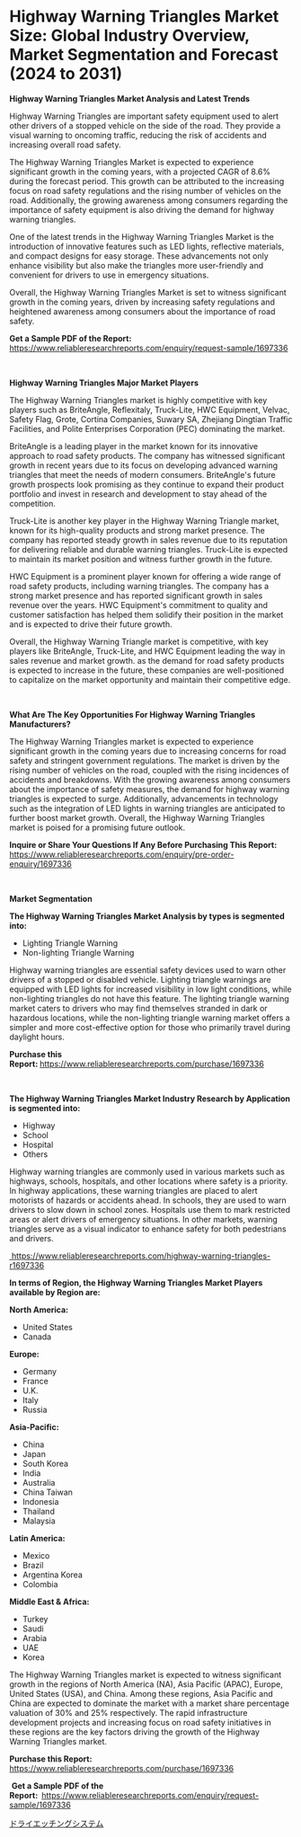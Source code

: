 <p><h1>Highway Warning Triangles Market Size: Global Industry Overview, Market Segmentation and Forecast (2024 to 2031)</h1></p><p><strong>Highway Warning Triangles Market Analysis and Latest Trends</strong></p>
<p><p>Highway Warning Triangles are important safety equipment used to alert other drivers of a stopped vehicle on the side of the road. They provide a visual warning to oncoming traffic, reducing the risk of accidents and increasing overall road safety.</p><p>The Highway Warning Triangles Market is expected to experience significant growth in the coming years, with a projected CAGR of 8.6% during the forecast period. This growth can be attributed to the increasing focus on road safety regulations and the rising number of vehicles on the road. Additionally, the growing awareness among consumers regarding the importance of safety equipment is also driving the demand for highway warning triangles.</p><p>One of the latest trends in the Highway Warning Triangles Market is the introduction of innovative features such as LED lights, reflective materials, and compact designs for easy storage. These advancements not only enhance visibility but also make the triangles more user-friendly and convenient for drivers to use in emergency situations.</p><p>Overall, the Highway Warning Triangles Market is set to witness significant growth in the coming years, driven by increasing safety regulations and heightened awareness among consumers about the importance of road safety.</p></p>
<p><strong>Get a Sample PDF of the Report:&nbsp;</strong> <a href="https://www.reliableresearchreports.com/enquiry/request-sample/1697336">https://www.reliableresearchreports.com/enquiry/request-sample/1697336</a></p>
<p>&nbsp;</p>
<p><strong>Highway Warning Triangles Major Market Players</strong></p>
<p><p>The Highway Warning Triangles market is highly competitive with key players such as BriteAngle, Reflexitaly, Truck-Lite, HWC Equipment, Velvac, Safety Flag, Grote, Cortina Companies, Suwary SA, Zhejiang Dingtian Traffic Facilities, and Polite Enterprises Corporation (PEC) dominating the market. </p><p>BriteAngle is a leading player in the market known for its innovative approach to road safety products. The company has witnessed significant growth in recent years due to its focus on developing advanced warning triangles that meet the needs of modern consumers. BriteAngle's future growth prospects look promising as they continue to expand their product portfolio and invest in research and development to stay ahead of the competition.</p><p>Truck-Lite is another key player in the Highway Warning Triangle market, known for its high-quality products and strong market presence. The company has reported steady growth in sales revenue due to its reputation for delivering reliable and durable warning triangles. Truck-Lite is expected to maintain its market position and witness further growth in the future.</p><p>HWC Equipment is a prominent player known for offering a wide range of road safety products, including warning triangles. The company has a strong market presence and has reported significant growth in sales revenue over the years. HWC Equipment's commitment to quality and customer satisfaction has helped them solidify their position in the market and is expected to drive their future growth.</p><p>Overall, the Highway Warning Triangle market is competitive, with key players like BriteAngle, Truck-Lite, and HWC Equipment leading the way in sales revenue and market growth. as the demand for road safety products is expected to increase in the future, these companies are well-positioned to capitalize on the market opportunity and maintain their competitive edge.</p></p>
<p>&nbsp;</p>
<p><strong>What Are The Key Opportunities For Highway Warning Triangles Manufacturers?</strong></p>
<p><p>The Highway Warning Triangles market is expected to experience significant growth in the coming years due to increasing concerns for road safety and stringent government regulations. The market is driven by the rising number of vehicles on the road, coupled with the rising incidences of accidents and breakdowns. With the growing awareness among consumers about the importance of safety measures, the demand for highway warning triangles is expected to surge. Additionally, advancements in technology such as the integration of LED lights in warning triangles are anticipated to further boost market growth. Overall, the Highway Warning Triangles market is poised for a promising future outlook.</p></p>
<p><strong>Inquire or Share Your Questions If Any Before Purchasing This Report:</strong> <a href="https://www.reliableresearchreports.com/enquiry/pre-order-enquiry/1697336">https://www.reliableresearchreports.com/enquiry/pre-order-enquiry/1697336</a></p>
<p>&nbsp;</p>
<p><strong>Market Segmentation</strong></p>
<p><strong>The Highway Warning Triangles Market Analysis by types is segmented into:</strong></p>
<p><ul><li>Lighting Triangle Warning</li><li>Non-lighting Triangle Warning</li></ul></p>
<p><p>Highway warning triangles are essential safety devices used to warn other drivers of a stopped or disabled vehicle. Lighting triangle warnings are equipped with LED lights for increased visibility in low light conditions, while non-lighting triangles do not have this feature. The lighting triangle warning market caters to drivers who may find themselves stranded in dark or hazardous locations, while the non-lighting triangle warning market offers a simpler and more cost-effective option for those who primarily travel during daylight hours.</p></p>
<p><strong>Purchase this Report:&nbsp;</strong><a href="https://www.reliableresearchreports.com/purchase/1697336">https://www.reliableresearchreports.com/purchase/1697336</a></p>
<p>&nbsp;</p>
<p><strong>The Highway Warning Triangles Market Industry Research by Application is segmented into:</strong></p>
<p><ul><li>Highway</li><li>School</li><li>Hospital</li><li>Others</li></ul></p>
<p><p>Highway warning triangles are commonly used in various markets such as highways, schools, hospitals, and other locations where safety is a priority. In highway applications, these warning triangles are placed to alert motorists of hazards or accidents ahead. In schools, they are used to warn drivers to slow down in school zones. Hospitals use them to mark restricted areas or alert drivers of emergency situations. In other markets, warning triangles serve as a visual indicator to enhance safety for both pedestrians and drivers.</p></p>
<p><a href="https://www.reliableresearchreports.com/highway-warning-triangles-r1697336">&nbsp;https://www.reliableresearchreports.com/highway-warning-triangles-r1697336</a></p>
<p><strong>In terms of Region, the Highway Warning Triangles Market Players available by Region are:</strong></p>
<p>
    <p> <strong> North America: </strong>
        <ul>
            <li>United States</li>
            <li>Canada</li>
        </ul>
        </p> 
    <p> <strong> Europe: </strong>
        <ul>
            <li>Germany</li>
            <li>France</li>
            <li>U.K.</li>
            <li>Italy</li>
            <li>Russia</li>
        </ul>
        </p> 
    <p> <strong> Asia-Pacific: </strong>
        <ul>
            <li>China</li>
            <li>Japan</li>
            <li>South Korea</li>
            <li>India</li>
            <li>Australia</li>
            <li>China Taiwan</li>
            <li>Indonesia</li>
            <li>Thailand</li>
            <li>Malaysia</li>
        </ul>
        </p> 
    <p> <strong> Latin America: </strong>
        <ul>
            <li>Mexico</li>
            <li>Brazil</li>
            <li>Argentina Korea</li>
            <li>Colombia</li>
        </ul>
        </p> 
    <p> <strong> Middle East & Africa: </strong>
        <ul>
            <li>Turkey</li>
            <li>Saudi</li>
            <li>Arabia</li>
            <li>UAE</li>
            <li>Korea</li>
        </ul>
    </p>
    </p>
<p><p>The Highway Warning Triangles market is expected to witness significant growth in the regions of North America (NA), Asia Pacific (APAC), Europe, United States (USA), and China. Among these regions, Asia Pacific and China are expected to dominate the market with a market share percentage valuation of 30% and 25% respectively. The rapid infrastructure development projects and increasing focus on road safety initiatives in these regions are the key factors driving the growth of the Highway Warning Triangles market.</p></p>
<p><strong>Purchase this Report: </strong><a href="https://www.reliableresearchreports.com/purchase/1697336">https://www.reliableresearchreports.com/purchase/1697336</a></p>
<p>&nbsp;<strong>Get a Sample PDF of the Report:&nbsp;&nbsp;</strong><a href="https://www.reliableresearchreports.com/enquiry/request-sample/1697336">https://www.reliableresearchreports.com/enquiry/request-sample/1697336</a></p>
<p><strong></strong></p>
<p><p><a href="https://github.com/oqxogxyvqe90775/Market-Research-Report-List-2/blob/main/356037265585.md">ドライエッチングシステム</a></p></p>